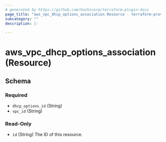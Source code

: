 ```yaml
---
# generated by https://github.com/hashicorp/terraform-plugin-docs
page_title: "aws_vpc_dhcp_options_association Resource - terraform-provider-aws"
subcategory: ""
description: |-
  
---
```


# aws_vpc_dhcp_options_association (Resource)





<!-- schema generated by tfplugindocs -->
## Schema

### Required

- `dhcp_options_id` (String)
- `vpc_id` (String)

### Read-Only

- `id` (String) The ID of this resource.

